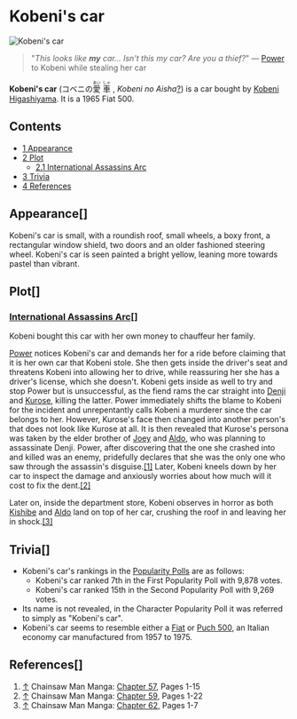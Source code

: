 # Kobeni's car

![Kobeni's car](https://static.wikia.nocookie.net/chainsaw-man/images/3/3c/Kobeni%27s_car.png)

> "_This looks like **my** car... Isn't this my car? Are you a thief?_" ― [Power](/wiki/Power "Power") to Kobeni while stealing her car

**Kobeni's car** (コベニの<ruby lang="ja"><rb>愛</rb><rp> (</rp><rt>あい</rt><rp>) </rp></ruby> <ruby lang="ja"><rb>車</rb><rp> (</rp><rt>しゃ</rt><rp>) </rp></ruby> , _Kobeni no Aisha_[?](http://en.wikipedia.org/wiki/Help:Installing_Japanese_character_sets "wikipedia:Help:Installing Japanese character sets")) is a car bought by [Kobeni Higashiyama](/wiki/Kobeni_Higashiyama "Kobeni Higashiyama"). It is a 1965 Fiat 500.

## Contents

-   [1 Appearance](#Appearance)
-   [2 Plot](#Plot)
    -   [2.1 International Assassins Arc](#International_Assassins_Arc)
-   [3 Trivia](#Trivia)
-   [4 References](#References)

## Appearance\[[](https://auth.fandom.com/signin?redirect=https%3A%2F%2Fchainsaw-man.fandom.com%2Fwiki%2FKobeni%2527s_car%3Fveaction%3Dedit%26section%3D1&uselang=en "Sign in to edit")\]

Kobeni's car is small, with a roundish roof, small wheels, a boxy front, a rectangular window shield, two doors and an older fashioned steering wheel. Kobeni's car is seen painted a bright yellow, leaning more towards pastel than vibrant.

## Plot\[[](https://auth.fandom.com/signin?redirect=https%3A%2F%2Fchainsaw-man.fandom.com%2Fwiki%2FKobeni%2527s_car%3Fveaction%3Dedit%26section%3D2&uselang=en "Sign in to edit")\]

### [International Assassins Arc](/wiki/International_Assassins_arc "International Assassins arc")\[[](https://auth.fandom.com/signin?redirect=https%3A%2F%2Fchainsaw-man.fandom.com%2Fwiki%2FKobeni%2527s_car%3Fveaction%3Dedit%26section%3D3&uselang=en "Sign in to edit")\]

Kobeni bought this car with her own money to chauffeur her family.

[Power](/wiki/Power "Power") notices Kobeni's car and demands her for a ride before claiming that it is her own car that Kobeni stole. She then gets inside the driver's seat and threatens Kobeni into allowing her to drive, while reassuring her she has a driver's license, which she doesn't. Kobeni gets inside as well to try and stop Power but is unsuccessful, as the fiend rams the car straight into [Denji](/wiki/Denji "Denji") and [Kurose](/wiki/Kurose "Kurose"), killing the latter. Power immediately shifts the blame to Kobeni for the incident and unrepentantly calls Kobeni a murderer since the car belongs to her. However, Kurose's face then changed into another person's that does not look like Kurose at all. It is then revealed that Kurose's persona was taken by the elder brother of [Joey](/wiki/Joey "Joey") and [Aldo](/wiki/Aldo "Aldo"), who was planning to assassinate Denji. Power, after discovering that the one she crashed into and killed was an enemy, pridefully declares that she was the only one who saw through the assassin's disguise.[\[1\]](#cite_note-Ch57Pg1-15-1) Later, Kobeni kneels down by her car to inspect the damage and anxiously worries about how much will it cost to fix the dent.[\[2\]](#cite_note-Ch59Pg1-22-2)

Later on, inside the department store, Kobeni observes in horror as both [Kishibe](/wiki/Kishibe "Kishibe") and [Aldo](/wiki/Aldo "Aldo") land on top of her car, crushing the roof in and leaving her in shock.[\[3\]](#cite_note-Ch62Pg1-7-3)

## Trivia\[[](https://auth.fandom.com/signin?redirect=https%3A%2F%2Fchainsaw-man.fandom.com%2Fwiki%2FKobeni%2527s_car%3Fveaction%3Dedit%26section%3D4&uselang=en "Sign in to edit")\]

-   Kobeni's car's rankings in the [Popularity Polls](/wiki/Popularity_Polls "Popularity Polls") are as follows:
    -   Kobeni's car ranked 7th in the First Popularity Poll with 9,878 votes.
    -   Kobeni's car ranked 15th in the Second Popularity Poll with 9,269 votes.
-   Its name is not revealed, in the Character Popularity Poll it was referred to simply as "Kobeni's car".
-   Kobeni's car seems to resemble either a [Fiat](http://en.wikipedia.org/wiki/Fiat_500 "wikipedia:Fiat 500") or [Puch 500](http://en.wikipedia.org/wiki/Puch_500 "wikipedia:Puch 500"), an Italian economy car manufactured from 1957 to 1975.

## References\[[](https://auth.fandom.com/signin?redirect=https%3A%2F%2Fchainsaw-man.fandom.com%2Fwiki%2FKobeni%2527s_car%3Fveaction%3Dedit%26section%3D5&uselang=en "Sign in to edit")\]

1.  [↑](#cite_ref-Ch57Pg1-15_1-0) Chainsaw Man Manga: [Chapter 57](/wiki/Chapter_57 "Chapter 57"), Pages 1-15
2.  [↑](#cite_ref-Ch59Pg1-22_2-0) Chainsaw Man Manga: [Chapter 59](/wiki/Chapter_59 "Chapter 59"), Pages 1-22
3.  [↑](#cite_ref-Ch62Pg1-7_3-0) Chainsaw Man Manga: [Chapter 62](/wiki/Chapter_62 "Chapter 62"), Pages 1-7